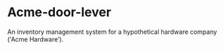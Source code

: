 # Acme-door-lever
An inventory management system for a hypothetical hardware company ('Acme Hardware’).
